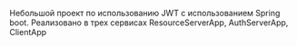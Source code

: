 Небольшой проект по использованию JWT с использованием Spring boot.
Реализовано в трех сервисах ResourceServerApp, AuthServerApp, ClientApp
